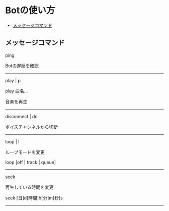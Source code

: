 # Botの使い方

- [メッセージコマンド](#メッセージコマンド)

## メッセージコマンド

ping

Botの遅延を確認

---

play | p

play 曲名...

音楽を再生

---

disconnect | dc

ボイスチャンネルから切断

---

loop | l

ループモードを変更

loop [off | track | queue]

---

seek

再生している時間を変更

seek [日]d[時間]h[分]m[秒]s

---